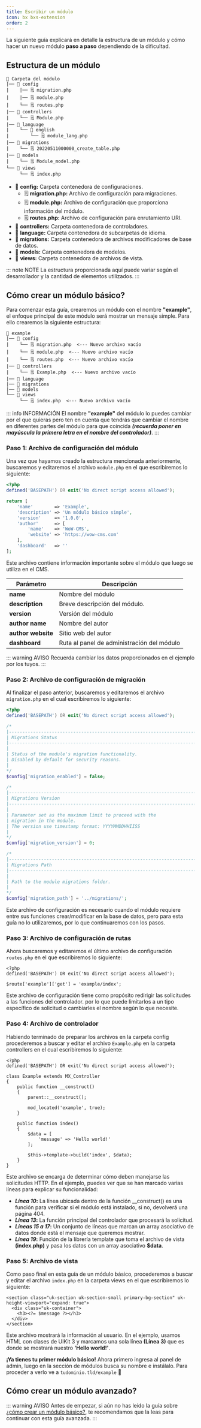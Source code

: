 ```yaml
---
title: Escribir un módulo
icon: bx bxs-extension
order: 2
---
```


La siguiente guía explicará en detalle la estructura de un módulo y cómo hacer un nuevo módulo **paso a paso** dependiendo de la dificultad.

## Estructura de un módulo

```
📂 Carpeta del módulo
|── 📂 config
|    |── 🗒️ migration.php
|    |── 🗒️ module.php
|    └── 🗒️ routes.php
|── 📂 controllers
|    └── 🗒️ Module.php
|── 📂 language
|    └── 📂 english
|        └── 🗒️ module_lang.php
|── 📂 migrations
|    └── 🗒️ 20220511000000_create_table.php
|── 📂 models
|    └── 🗒️ Module_model.php
└── 📂 views
     └── 🗒️ index.php
```

- 📂 **config:** Carpeta contenedora de configuraciones.
  - 🗒️ **migration.php:** Archivo de configuración para migraciones.
  - 🗒️ **module.php:** Archivo de configuración que proporciona información del módulo.
  - 🗒️ **routes.php:** Archivo de configuración para enrutamiento URI.
- 📂 **controllers:** Carpeta contenedora de controladores.
- 📂 **language:** Carpeta contenedora de subcarpetas de idioma.
- 📂 **migrations:** Carpeta contenedora de archivos modificadores de base de datos.
- 📂 **models:** Carpeta contenedora de modelos.
- 📂 **views:** Carpeta contenedora de archivos de vista.

::: note NOTE
La estructura proporcionada aquí puede variar según el desarrollador y la cantidad de elementos utilizados.
:::

## Cómo crear un módulo básico?

Para comenzar esta guía, crearemos un módulo con el nombre **"example"**, el enfoque principal de este módulo será mostrar un mensaje simple. Para ello crearemos la siguiente estructura:

```
📂 example
|── 📂 config
|    └── 🗒️ migration.php  <--- Nuevo archivo vacío
|    └── 🗒️ module.php  <--- Nuevo archivo vacío
|    └── 🗒️ routes.php  <--- Nuevo archivo vacío
|── 📂 controllers
|    └── 🗒️ Example.php  <--- Nuevo archivo vacío
|── 📂 language
|── 📂 migrations
|── 📂 models
└── 📂 views
     └── 🗒️ index.php  <--- Nuevo archivo vacío
```

::: info INFORMACIÓN
El nombre **"example"** del módulo lo puedes cambiar por el que quieras pero ten en cuenta que tendrás que cambiar el nombre en diferentes partes del módulo para que coincida **_(recuerda poner en mayúscula la primera letra en el nombre del controlador)_**.
:::

### Paso 1: Archivo de configuración del módulo

Una vez que hayamos creado la estructura mencionada anteriormente, buscaremos y editaremos el archivo `module.php` en el que escribiremos lo siguiente:

```php
<?php
defined('BASEPATH') OR exit('No direct script access allowed');

return [
    'name'        => 'Example',
    'description' => 'Un módulo básico simple',
    'version'     => '1.0.0',
    'author'      => [
        'name'    => 'WoW-CMS',
        'website' => 'https://wow-cms.com'
    ],
    'dashboard'   => ''
];
```

Este archivo contiene información importante sobre el módulo que luego se utiliza en el CMS.

| Parámetro | Descripción |
| ------- | ------- |
| **name** | Nombre del módulo |
| **description** | Breve descripción del módulo. |
| **version** | Versión del módulo |
| **author name** | Nombre del autor |
| **author website** | Sitio web del autor |
| **dashboard** | Ruta al panel de administración del módulo |

::: warning AVISO
Recuerda cambiar los datos proporcionados en el ejemplo por los tuyos.
:::

### Paso 2: Archivo de configuración de migración

Al finalizar el paso anterior, buscaremos y editaremos el archivo `migration.php` en el cual escribiremos lo siguiente:

```php
<?php
defined('BASEPATH') OR exit('No direct script access allowed');

/*
|--------------------------------------------------------------------------
| Migrations Status
|--------------------------------------------------------------------------
|
| Status of the module's migration functionality. 
| Disabled by default for security reasons.
|
*/
$config['migration_enabled'] = false;

/*
|--------------------------------------------------------------------------
| Migrations Version
|--------------------------------------------------------------------------
|
| Parameter set as the maximum limit to proceed with the
| migration in the module.
| The version use timestamp format: YYYYMMDDHHIISS
|
*/
$config['migration_version'] = 0;

/*
|--------------------------------------------------------------------------
| Migrations Path
|--------------------------------------------------------------------------
|
| Path to the module migrations folder.
|
*/
$config['migration_path'] = '../migrations/';
```
Este archivo de configuración es necesario cuando el módulo requiere entre sus funciones crear/modificar en la base de datos, pero para esta guía no lo utilizaremos, por lo que continuaremos con los pasos.

### Paso 3: Archivo de configuración de rutas

Ahora buscaremos y editaremos el último archivo de configuración `routes.php` en el que escribiremos lo siguiente:

```php{4}
<?php
defined('BASEPATH') OR exit('No direct script access allowed');

$route['example']['get'] = 'example/index';
```

Este archivo de configuración tiene como propósito redirigir las solicitudes a las funciones del controlador. por lo que puede limitarlos a un tipo específico de solicitud o cambiarles el nombre según lo que necesite.

### Paso 4: Archivo de controlador

Habiendo terminado de preparar los archivos en la carpeta config procederemos a buscar y editar el archivo `Example.php` en la carpeta controllers en el cual escribiremos lo siguiente:

```php{10,13,15-17,19}
<?php
defined('BASEPATH') OR exit('No direct script access allowed');

class Example extends MX_Controller
{
    public function __construct()
    {
        parent::__construct();

        mod_located('example', true);
    }

    public function index()
    {
        $data = [
            'message' => 'Hello world!'
        ];

        $this->template->build('index', $data);
    }
}
```

Este archivo se encarga de determinar cómo deben manejarse las solicitudes HTTP. En el ejemplo, puedes ver que se han marcado varias líneas para explicar su funcionalidad:

- **_Línea 10_:** La línea ubicada dentro de la función \__construct() es una función para verificar si el módulo está instalado, si no, devolverá una página 404.
- **_Línea 13_:** La función principal del controlador que procesará la solicitud.
- **_Líneas 15 a 17_:** Un conjunto de líneas que marcan un array asociativo de datos donde está el mensaje que queremos mostrar.
- **_Línea 19_:** Función de la librería template que toma el archivo de vista **(index.php)** y pasa los datos con un array asociativo **$data**.

### Paso 5: Archivo de vista

Como paso final en esta guía de un módulo básico, procederemos a buscar y editar el archivo `index.php` en la carpeta views en el que escribiremos lo siguiente:

```php{3}
<section class="uk-section uk-section-small primary-bg-section" uk-height-viewport="expand: true">
  <div class="uk-container">
    <h3><?= $message ?></h3>
  </div>
</section>
```

Este archivo mostrará la información al usuario. En el ejemplo, usamos HTML con clases de UIKit 3 y marcamos una sola línea **(Línea 3)** que es donde se mostrará nuestro **'Hello world!'**.

**¡Ya tienes tu primer módulo básico!** Ahora primero ingresa al panel de admin, luego en la sección de módulos busca su nombre e instálalo. Para proceder a verlo ve a `tudominio.tld/example` :tada:

## Cómo crear un módulo avanzado?

::: warning AVISO
Antes de empezar, si aún no has leído la guía sobre [¿cómo crear un módulo básico?](../developer/module.md#como-crear-un-modulo-basico), te recomendamos que la leas para continuar con esta guía avanzada.
:::
